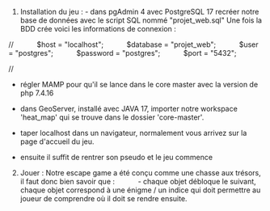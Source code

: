 1) Installation du jeu : - dans pgAdmin 4 avec PostgreSQL 17 recréer notre base de données avec le script SQL nommé "projet_web.sql"
Une fois la BDD crée voici les informations de connexion :

//
      $host = "localhost";
      $database = "projet_web";
      $user = "postgres";
      $password = "postgres";
      $port = "5432";

//


- régler MAMP pour qu'il se lance dans le core master avec la version de php 7.4.16
- dans GeoServer, installé avec JAVA 17, importer notre workspace 'heat_map' qui se trouve dans le dossier 'core-master'.
      

- taper localhost dans un navigateur, normalement vous arrivez sur la page d'accueil du jeu.
- ensuite il suffit de rentrer son pseudo et le jeu commence



2) Jouer : Notre escape game a été conçu comme une chasse aux trésors, il faut donc bien savoir que :
      - chaque objet débloque le suivant, chaque objet correspond à une énigme / un indice qui doit permettre au joueur de comprendre où il doit se rendre ensuite. 


